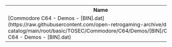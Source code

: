 <table>
<tr><th>Name</th><th>Size</th></tr>
<tr><td>[Commodore C64 - Demos - [BIN].dat](https://raw.githubusercontent.com/open-retrogaming-archive/dat-catalog/main/root/basic/TOSEC/Commodore/C64/Demos/[BIN]/Commodore C64 - Demos - [BIN].dat)</td><td>1081</td></tr>
</table>
